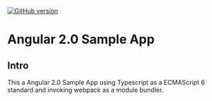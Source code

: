 [![GitHub version](https://badge.fury.io/gh/1337programming%2Fangular2.0-App.svg)](http://badge.fury.io/gh/1337programming%2Fangular2.0-App)
# Angular 2.0 Sample App

## Intro
This a
Angular 2.0 Sample App using Typescript as a ECMAScript 6 standard and invoking webpack as a module bundler.
